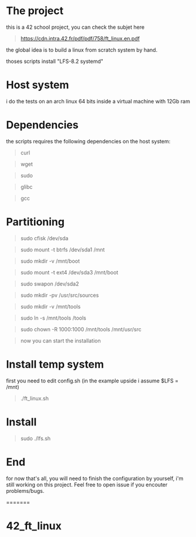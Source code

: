 # The project
this is a 42 school project, you can check the subjet here

> https://cdn.intra.42.fr/pdf/pdf/758/ft_linux.en.pdf

the global idea is to build a linux from scratch system by hand.

thoses scripts install "LFS-8.2 systemd"

# Host system
i do the tests on an arch linux 64 bits inside a virtual machine with 12Gb ram

# Dependencies
the scripts requires the following dependencies on the host system:

> curl

> wget

> sudo

> glibc

> gcc

# Partitioning
> sudo cfisk /dev/sda

> sudo mount -t btrfs /dev/sda1 /mnt

> sudo mkdir -v /mnt/boot

> sudo mount -t ext4 /dev/sda3 /mnt/boot

> sudo swapon /dev/sda2

> sudo mkdir -pv /usr/src/sources

> sudo mkdir -v /mnt/tools

> sudo ln -s /mnt/tools /tools

> sudo chown -R 1000:1000 /mnt/tools /mnt/usr/src

> now you can start the installation

# Install temp system
first you need to edit config.sh (in the example upside i assume $LFS = /mnt)

> ./ft_linux.sh

# Install
> sudo ./lfs.sh

# End
for now that's all, you will need to finish the configuration by yourself,
i'm still working on this project. Feel free to open issue if you encouter problems/bugs.

=======
# 42_ft_linux
